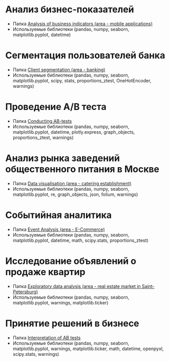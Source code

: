 # Анализ бизнес-показателей
- Папка [Analysis of business indicators (area -  mobile applications)](https://github.com/nfinashina/Practicum-Projects/tree/main/Analysis%20of%20business%20indicators%20(area%20-%20%20mobile%20applications))
- Используемые библиотеки (pandas, numpy, seaborn, matplotlib.pyplot, datetime)

# Сегментация пользователей банка
- Папка [Client segmentation (area - banking)](https://github.com/nfinashina/Practicum-Projects/tree/main/Client%20segmentation)
- Используемые библиотеки (pandas, numpy, seaborn, matplotlib.pyplot, scipy, stats, proportions_ztest, OneHotEncoder, warnings)

# Проведение A/B теста
- Папка [Conducting AB-tests](https://github.com/nfinashina/Practicum-Projects/tree/main/Conducting%20AB-tests)
- Используемые библиотеки (pandas, numpy, seaborn, matplotlib.pyplot, datetime, plotly.express, graph_objects, proportions_ztest, warnings)

# Анализ рынка заведений общественного питания в Москве
- Папка [Data visualisation (area - catering establishment)](https://github.com/nfinashina/Practicum-Projects/tree/main/Data%20visualisation%20(area%20-%20catering%20establishment))
- Используемые библиотеки (pandas, numpy, seaborn, matplotlib.pyplot, re, graph_objects, json, folium, warnings)

# Событийная аналитика
- Папка [Event Analysis (area - E-Commerce)](https://github.com/nfinashina/Practicum-Projects/tree/main/Event%20Analysis%20(area%20-%20E-Commerce))
- Используемые библиотеки (pandas, numpy, seaborn, matplotlib.pyplot, datetime, math, scipy.stats, proportions_ztest)

# Исследование объявлений о продаже квартир
- Папка [Exploratory data analysis (area - real estate market in Saint-Petersburg)](https://github.com/nfinashina/Practicum-Projects/tree/main/Exploratory%20data%20analysis%20(area%20-%20real%20estate%20market%20in%20Saint-Petersburg))
- Используемые библиотеки (pandas, numpy, seaborn, matplotlib.pyplot, warnings, matplotlib.ticker)

# Принятие решений в бизнесе
- Папка [Interpretation of AB tests](https://github.com/nfinashina/Practicum-Projects/tree/main/Interpretation%20of%20AB%20tests)
- Используемые библиотеки (pandas, numpy, seaborn, matplotlib.pyplot, warnings, matplotlib.ticker, math, datetime, openpyxl, scipy.stats, warnings)
